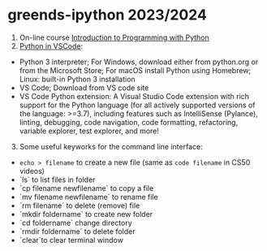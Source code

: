 # greends-ipython 2023/2024

1. On-line course [Introduction to Programming with Python](https://cs50.harvard.edu/python/2022/)
2. [Python in VSCode](https://code.visualstudio.com/docs/python/python-tutorial):
  * Python 3 interpreter; For Windows, download either from python.org or from the Microsoft Store; For macOS install Python using Homebrew; Linux: built-in Python 3 installation
  * VS Code; Download from VS code site
  * VS Code Python extension: A Visual Studio Code extension with rich support for the Python language (for all actively supported versions of the language: >=3.7), including features such as IntelliSense (Pylance), linting, debugging, code navigation, code formatting, refactoring, variable explorer, test explorer, and more!
    
3. Some useful keyworks for the command line interface:
* `echo > filename` to create a new file (same as `code filename` in CS50 videos)
* `ls´ to list files in folder
* `cp filename newfilename´ to copy a file
* `mv filename newfilename´ to rename file
* `rm filename´ to delete (remove) file
* `mkdir foldername´ to create new folder
* `cd foldername´ change directory
* `rmdir foldername´ to delete folder
* `clear´to clear terminal window
